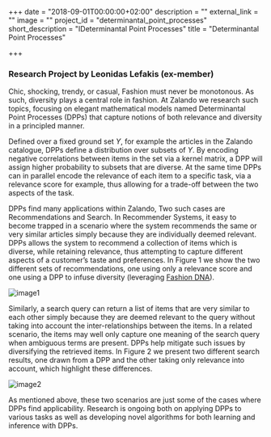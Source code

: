 +++
date = "2018-09-01T00:00:00+02:00"
description = ""
external_link = ""
image = ""
project_id = "determinantal_point_processes"
short_description = "IDeterminantal Point Processes"
title = "Determinantal Point Processes"

+++

### Research Project by Leonidas Lefakis (ex-member)

Chic, shocking, trendy, or casual, Fashion must never be monotonous. As such, diversity plays a central role in fashion. At Zalando we research such topics, focusing on elegant mathematical models named Determinantal Point Processes (DPPs) that capture notions of both relevance and diversity in a principled manner.

Defined over a fixed ground set $\Upsilon$, for example the articles in the Zalando catalogue, DPPs define a distribution over subsets of $\Upsilon$. By encoding negative correlations between items in the set via a kernel matrix, a DPP will assign higher probability to subsets that are diverse. At the same time DPPs can in parallel encode the relevance of each item to a specific task, via a relevance score for example, thus allowing for a trade-off between the two aspects of the task.

DPPs find many applications within Zalando, Two such cases are Recommendations and Search. In Recommender Systems, it easy to become trapped in a scenario where the system recommends the same or very similar articles simply because they are individually deemed relevant. DPPs allows the system to recommend a collection of items which is diverse, while retaining relevance, thus attempting to capture different aspects of a customer’s taste and preferences. In Figure 1 we show the two different sets of recommendations, one using only a relevance score and one using a DPP to infuse diversity (leveraging [Fashion DNA](../../fashion_dna/fashion_dna/)).  


![image1](img/image1.png)

Similarly, a search query can return a list of items that are very similar to each other simply because they are deemed relevant to the query without taking into account the inter-relationships between the items. In a related scenario, the items may well only capture one meaning of the search query when ambiguous terms are present. DPPs help mitigate such issues by diversifying the retrieved items. In Figure 2 we present two different search results, one drawn from a DPP and the other taking only relevance into account, which highlight these differences.

![image2](img/image2.png)

As mentioned above, these two scenarios are just some of the cases where DPPs find applicability. Research is ongoing both on applying DPPs to various tasks as well as developing novel algorithms for both learning and inference with DPPs.
